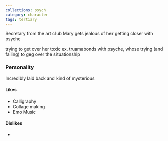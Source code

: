 ```yaml
---
collections: psych
category: character
tags: tertiary
---
```


Secretary from the art club
Mary gets jealous of her getting closer with psyche

trying to get over her toxic ex. truamabonds with psyche, whose trying (and failing) to geg over the situationship

### Personality
Incredibly laid back and kind of mysterious

#### Likes
- Calligraphy 
- Collage making
- Emo Music

#### Dislikes
- 